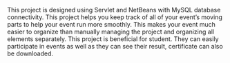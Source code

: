 This project is designed using Servlet and NetBeans with MySQL database connectivity.
This project helps you keep track of all of your event’s moving parts to help your event run more smoothly. This makes your event much easier to organize than manually managing the project and organizing all elements separately.
This project is beneficial for student. They can easily participate in events as well as they can see their result, certificate can also be downloaded.
